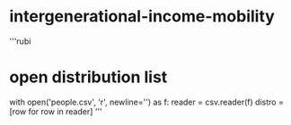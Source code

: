# intergenerational-income-mobility

'''rubi
# open distribution list
with open('people.csv', 'r', newline='') as f:
    reader = csv.reader(f)
    distro = [row for row in reader]
'''

